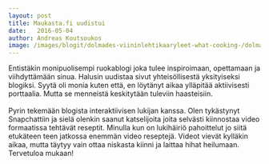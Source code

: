 ```yaml
---
layout: post
title: Maukasta.fi uudistui
date:	2016-05-04
author: Andreas Koutsoukos
image: /images/blogit/dolmades-viininlehtikaaryleet-what-cooking-/dolmades-viininlehtikaaryleet-what-cooking-helsinki-1000.jpg
---
```

Entistäkin monipuolisempi ruokablogi joka tulee inspiroimaan, opettamaan ja viihdyttämään sinua. 
Halusin uudistaa sivut yhteisöllisestä yksityiseksi blogiksi. Syytä oli monia kuten että, en löytänyt aikaa ylläpitää aktiivisesti 
porttaalia. Mutta se menneistä keskitytään tuleviin haasteisiin.<br/> <br/>Pyrin tekemään blogista interaktiivisen lukijan kanssa. Olen tykästynyt Snapchattiin ja 
sielä olenkin saanut katselijoita joita selvästi kiinnostaa video formaatissa tehtävät reseptit. Minulla kun on lukihäiriö pahoittelut jo siitä etukäteen teen jatkossa enemmän video 
reseptejä. Videot vievät kylläkin aikaa, mutta täytyy vain ottaa niskasta kiinni ja laittaa hihat heilumaan. Tervetuloa mukaan!
